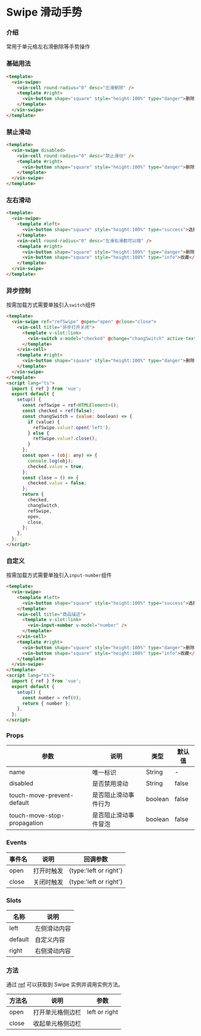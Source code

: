 # Swipe 滑动手势

### 介绍

常用于单元格左右滑删除等手势操作

### 基础用法

```html
<template>
  <vin-swipe>
    <vin-cell round-radius="0" desc="左滑删除" />
    <template #right>
      <vin-button shape="square" style="height:100%" type="danger">删除</vin-button>
    </template>
  </vin-swipe>
</template>
```

### 禁止滑动

```html
<template>
  <vin-swipe disabled>
    <vin-cell round-radius="0" desc="禁止滑动" />
    <template #right>
      <vin-button shape="square" style="height:100%" type="danger">删除</vin-button>
    </template>
  </vin-swipe>
</template>
```

### 左右滑动

```html
<template>
  <vin-swipe>
    <template #left>
      <vin-button shape="square" style="height:100%" type="success">选择</vin-button>
    </template>
    <vin-cell round-radius="0" desc="左滑右滑都可以哦" />
    <template #right>
      <vin-button shape="square" style="height:100%" type="danger">删除</vin-button>
      <vin-button shape="square" style="height:100%" type="info">收藏</vin-button>
    </template>
  </vin-swipe>
</template>
```

### 异步控制

按需加载方式需要单独引入`switch`组件

```html
<template>
  <vin-swipe ref="refSwipe" @open="open" @close="close">
    <vin-cell title="异步打开关闭">
      <template v-slot:link>
        <vin-switch v-model="checked" @change="changSwitch" active-text="开" inactive-text="关" />
      </template>
    </vin-cell>
    <template #right>
      <vin-button shape="square" style="height:100%" type="danger">删除</vin-button>
    </template>
  </vin-swipe>
</template>
<script lang="ts">
  import { ref } from 'vue';
  export default {
    setup() {
      const refSwipe = ref<HTMLElement>();
      const checked = ref(false);
      const changSwitch = (value: boolean) => {
        if (value) {
          refSwipe.value?.open('left');
        } else {
          refSwipe.value?.close();
        }
      };
      const open = (obj: any) => {
        console.log(obj);
        checked.value = true;
      };
      const close = () => {
        checked.value = false;
      };
      return {
        checked,
        changSwitch,
        refSwipe,
        open,
        close,
      };
    },
  };
</script>
```

### 自定义

按需加载方式需要单独引入`input-number`组件

```html
<template>
  <vin-swipe>
    <template #left>
      <vin-button shape="square" style="height:100%" type="success">选择</vin-button>
    </template>
    <vin-cell title="商品描述">
      <template v-slot:link>
        <vin-input-number v-model="number" />
      </template>
    </vin-cell>
    <template #right>
      <vin-button shape="square" style="height:100%" type="danger">删除</vin-button>
      <vin-button shape="square" style="height:100%" type="info">收藏</vin-button>
    </template>
  </vin-swipe>
</template>
<script lang="ts">
  import { ref } from 'vue';
  export default {
    setup() {
      const number = ref(0);
      return { number };
    },
  };
</script>
```

### Props

| 参数                        | 说明                 | 类型    | 默认值 |
| --------------------------- | -------------------- | ------- | ------ |
| name                        | 唯一标识             | String  | -      |
| disabled                    | 是否禁用滑动         | String  | false  |
| touch-move-prevent-default  | 是否阻止滑动事件行为 | boolean | false  |
| touch-move-stop-propagation | 是否阻止滑动事件冒泡 | boolean | false  |

### Events

| 事件名 | 说明       | 回调参数               |
| ------ | ---------- | ---------------------- |
| open   | 打开时触发 | {type:'left or right'} |
| close  | 关闭时触发 | {type:'left or right'} |

### Slots

| 名称    | 说明         |
| ------- | ------------ |
| left    | 左侧滑动内容 |
| default | 自定义内容   |
| right   | 右侧滑动内容 |

### 方法

通过 [ref](https://vuejs.org/guide/essentials/template-refs.html) 可以获取到 Swipe 实例并调用实例方法。

| 方法名 | 说明             | 参数          |
| ------ | ---------------- | ------------- |
| open   | 打开单元格侧边栏 | left or right |
| close  | 收起单元格侧边栏 |               |
